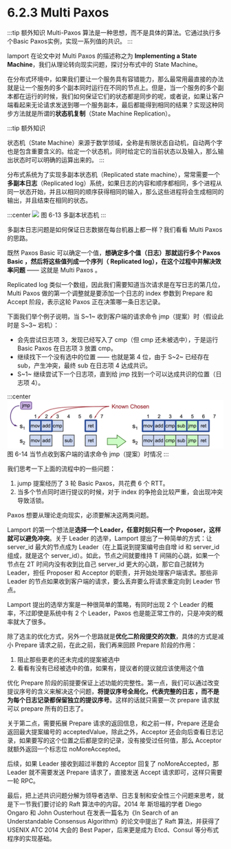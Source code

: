 # 6.2.3 Multi Paxos

:::tip 额外知识
Multi-Paxos 算法是一种思想，而不是具体的算法。它通过执行多个Basic Paxos实例，实现一系列值的共识。
:::

lamport 在论文中对 Multi Paxos 的描述称之为 **Implementing a State Machine**，我们从理论转向现实问题，探讨分布式中的 State Machine。

在分布式环境中，如果我们要让一个服务具有容错能力，那么最常用最直接的办法就是让一个服务的多个副本同时运行在不同的节点上。但是，当一个服务的多个副本都在运行的时候，我们如何保证它们的状态都是同步的呢，或者说，如果让客户端看起来无论请求发送到哪一个服务副本，最后都能得到相同的结果？实现这种同步方法就是所谓的**状态机复制**（State Machine Replication）。

:::tip 额外知识

状态机（State Machine）来源于数学领域，全称是有限状态自动机，自动两个字也是包含重要含义的。给定一个状态机，同时给定它的当前状态以及输入，那么输出状态时可以明确的运算出来的。
:::

分布式系统为了实现多副本状态机（Replicated state machine），常常需要一个**多副本日志**（Replicated log）系统，如果日志的内容和顺序都相同，多个进程从同一状态开始，并且以相同的顺序获得相同的输入，那么这些进程将会生成相同的输出，并且结束在相同的状态。

:::center
  ![](../assets/Replicated-state-machine.webp)
  图 6-13 多副本状态机
:::

多副本日志问题是如何保证日志数据在每台机器上都一样？我们看看 Multi Paxos 的思路。

既然 Paxos Basic 可以确定一个值，**想确定多个值（日志）那就运行多个 Paxos Basic ，然后将这些值列成一个序列（ Replicated log），在这个过程中并解决效率问题** —— 这就是 Multi Paxos 。

Replicated log 类似一个数组，因此我们需要知道当次请求是在写日志的第几位，Multi Paxos 做的第一个调整就是要添加一个日志的 index 参数到 Prepare 和 Accept 阶段，表示这轮 Paxos 正在决策哪一条日志记录。

下面我们举个例子说明，当 S~1~ 收到客户端的请求命令 jmp（提案）时（假设此时是 S~3~ 宕机）：

- 会先尝试日志项 3，发现已经写入了 cmp（但 cmp 还未被选中），于是运行 Basic Paxos 在日志项 3 放置 cmp。
- 继续找下一个没有选中的位置 —— 也就是第 4 位，由于 S~2~ 已经存在 sub，产生冲突，最终 sub 在日志项 4 达成共识。
- S~1~ 继续尝试下一个日志项，直到给 jmp 找到一个可以达成共识的位置（日志项 4）。

:::center
  ![](../assets/multi_paxos.png)
  图 6-14 当节点收到客户端的请求命令 jmp（提案）时情况
:::

我们思考一下上面的流程中的一些问题：
1. jump 提案经历了 3 轮 Basic Paxos，共花费 6 个 RTT。
2. 当多个节点同时进行提议的时候，对于 index 的争抢会比较严重，会出现冲突导致活锁。

Paxos 想要从理论走向现实，必须要解决这两类问题。

Lamport 的第一个想法是**选择一个 Leader，任意时刻只有一个 Proposer，这样就可以避免冲突**。关于 Leader 的选举，Lamport 提出了一种简单的方式：让 server_id 最大的节点成为 Leader（在上篇说到提案编号由自增 id 和 server_id 组成，就是这个 server_id）。如此，节点之间就要维持 T 间隔的心跳，如果一个节点在 2T 时间内没有收到比自己 server_id 更大的心跳，那它自己就转为 Leader，担任 Proposer 和 Acceptor 的职责，并开始处理客户端请求。那些非 Leader 的节点如果收到客户端的请求，要么丢弃要么将请求重定向到 Leader 节点。

Lamport 提出的选举方案是一种很简单的策略，有同时出现 2 个 Leader 的概率，不过即使是系统中有 2 个 Leader，Paxos 也是能正常工作的，只是冲突的概率就大了很多。

除了选主的优化方式，另外一个思路就是**优化二阶段提交的次数**，具体的方式是减小 Prepare 请求之前，在此之前，我们再来回顾 Prepare 阶段的作用：

1. 阻止那些更老的还未完成的提案被选中
2. 看看有没有已经被选中的值，如果有，提议者的提议就应该使用这个值

优化 Prepare 阶段的前提要保证上述功能的完整性。第一点，我们可以通过改变提议序号的含义来解决这个问题，**将提议序号全局化，代表完整的日志 ，而不是为每个日志记录都保留独立的提议序号**。这样的话就只需要一次 prepare 请求就可以 prepare 所有的日志了。

关于第二点，需要拓展 Prepare 请求的返回信息，和之前一样，Prepare 还是会返回最大提案编号的 acceptedValue，除此之外，Acceptor 还会向后查看日志记录，如果要写的这个位置之后都是空的记录，没有接受过任何值，那么 Acceptor 就额外返回一个标志位 noMoreAccepted。

后续，如果 Leader 接收到超过半数的 Acceptor 回复了 noMoreAccepted，那 Leader 就不需要发送 Prepare 请求了，直接发送 Accept 请求即可，这样只需要一轮 RPC。

最后，把上述共识问题分解为领导者选举、日志复制和安全性三个问题来思考，就是下一节我们要讨论的 Raft 算法中的内容。2014 年 斯坦福的学者 Diego Ongaro 和 John Ousterhout 在发表一篇名为《In Search of an Understandable Consensus Algorithm》的论文中提出了 Raft 算法，并获得了 USENIX ATC 2014 大会的 Best Paper，后来更是成为 Etcd、Consul 等分布式程序的实现基础。

